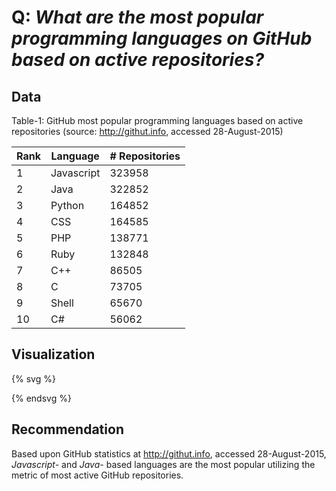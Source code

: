 # Q: _What_ _are_ _the_ _most_ _popular_ _programming_ _languages_ _on_ _GitHub_ _based_ _on_ _active_ _repositories?_

## Data 

Table-1: GitHub most popular programming languages based on active repositories (source: http://githut.info, accessed 28-August-2015)

| Rank | Language | # Repositories |
| -- | -- | -- |
| 1 | Javascript | 323958 |
| 2 | Java | 322852 |
| 3 | Python | 164852 |
| 4 | CSS | 164585 |
| 5 | PHP | 138771 |
| 6 | Ruby | 132848 |
| 7 | C++ | 86505 |
| 8 | C | 73705 |
| 9 | Shell | 65670 |
| 10 | C# | 56062 |


## Visualization

{% svg %}

<!-- a barchart -->
<rect x="0" width="20" height="324" style="fill:rgb(0,0,255);stroke-width:3;stroke:rgb(0,0,0)" />
<rect x="30" width="20" height="323" style="fill:rgb(0,0,255);stroke-width:3;stroke:rgb(0,0,0)" />
<rect x="60" width="20" height="165" style="fill:rgb(0,0,255);stroke-width:3;stroke:rgb(0,0,0)" />
<rect x="90" width="20" height="165" style="fill:rgb(0,0,255);stroke-width:3;stroke:rgb(0,0,0)" />
<rect x="120" width="20" height="139" style="fill:rgb(0,0,255);stroke-width:3;stroke:rgb(0,0,0)" />
<rect x="150" width="20" height="132" style="fill:rgb(0,0,255);stroke-width:3;stroke:rgb(0,0,0)" />
<rect x="180" width="20" height="87" style="fill:rgb(0,0,255);stroke-width:3;stroke:rgb(0,0,0)" />
<rect x="210" width="20" height="74" style="fill:rgb(0,0,255);stroke-width:3;stroke:rgb(0,0,0)" />
<rect x="240" width="20" height="66" style="fill:rgb(0,0,255);stroke-width:3;stroke:rgb(0,0,0)" />
<rect x="270" width="20" height="56" style="fill:rgb(0,0,255);stroke-width:3;stroke:rgb(0,0,0)" />

{% endsvg %}


## Recommendation

Based upon GitHub statistics at http://githut.info, accessed 28-August-2015, _Javascript-_ and _Java-_ based languages are the most popular utilizing the metric of most active GitHub repositories.
